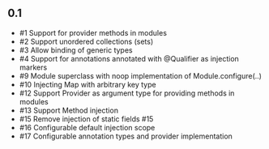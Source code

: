 ## 0.1

* #1 Support for provider methods in modules
* #2 Support unordered collections (sets)
* #3 Allow binding of generic types
* #4 Support for annotations annotated with @Qualifier as injection markers
* #9 Module superclass with noop implementation of Module.configure(..)
* #10 Injecting Map with arbitrary key type 
* #12 Support Provider as argument type for providing methods in modules
* #13 Support Method injection
* #15 Remove injection of static fields #15
* #16 Configurable default injection scope
* #17 Configurable annotation types and provider implementation